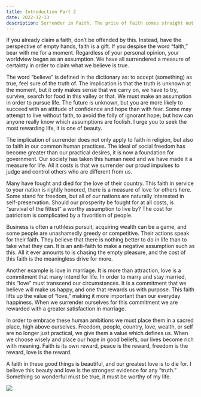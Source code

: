 ```yaml
---
title: Introduction Part 2
date: 2022-12-13
description: Surrender in Faith. The price of faith comes straight out of your own pride.  You must put down a measure of certainty and reason in order to make an assumption about this world.
---
```


If you already claim a faith, don’t be offended by this.  Instead, have the perspective of empty hands, faith is a gift.  If you despise the word “faith,” bear with me for a moment.  Regardless of your personal opinion, your worldview began as an assumption.  We have all surrendered a measure of certainty in order to claim what we believe is true.

The word “believe” is defined in the dictionary as: to accept (something) as true, feel sure of the truth of.  The implication is that the truth is unknown at the moment, but it only makes sense that we carry on, we have to try, survive, search for food in this valley or that.  We must make an assumption in order to pursue life.  The future is unknown, but you are more likely to succeed with an attitude of confidence and hope than with fear.  Some may attempt to live without faith, to avoid the folly of ignorant hope; but how can anyone really know which assumptions are foolish.  I urge you to seek the most rewarding life, it is one of beauty.

The implication of surrender does not only apply to faith in religion, but also to faith in our common human practices.  The ideal of social freedom has become greater than our practical desires, it is now a foundation for government.  Our society has taken this human need and we have made it a measure for life.  All it costs is that we surrender our proud impulses to judge and control others who are different from us.  

Many have fought and died for the love of their country.  This faith in service to your nation is rightly honored, there is a measure of love for others here.  Some stand for freedom, but all of our nations are naturally interested in self-preservation.  Should our prosperity be fought for at all costs, is “survival of the fittest” a worthy assumption to live by?  The cost for patriotism is complicated by a favoritism of people.

Business is often a ruthless pursuit, acquiring wealth can be a game, and some people are unashamedly greedy or competitive.  Their actions speak for their faith.  They believe that there is nothing better to do in life than to take what they can.  It is an anti-faith to make a negative assumption such as this.  All it ever amounts to is chasing the empty pleasure, and the cost of this faith is the meaningless drive for more.

Another example is love in marriage.  It is more than attraction, love is a commitment that many intend for life.  In order to marry and stay married, this “love” must transcend our circumstances.  It is a commitment that we believe will make us happy, and one that rewards us with purpose.  This faith lifts up the value of “love,” making it more important than our everyday happiness.  When we surrender ourselves for this commitment we are rewarded with a greater satisfaction in marriage.

In order to embrace these human ambitions we must place them in a sacred place, high above ourselves.  Freedom, people, country, love, wealth, or self are no longer just practical, we give them a value which defines us.  When we choose wisely and place our hope in good beliefs, our lives become rich with meaning.  Faith is its own reward, peace is the reward, freedom is the reward, love is the reward.

A faith in these good things is beautiful, and our greatest love is to die for.  I believe this beauty and love is the strongest evidence for any “truth.”  Something so wonderful must be true, it must be worthy of my life.


![](./)

